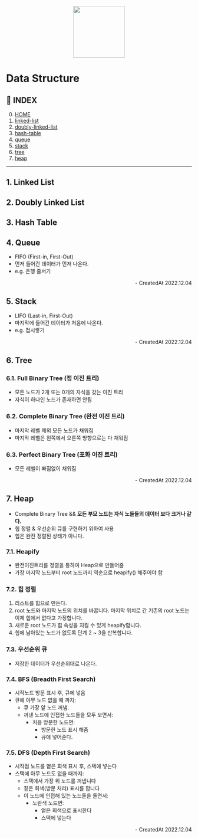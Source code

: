 <div align="center">
<img src="https://user-images.githubusercontent.com/90181028/205484931-a9be2306-5f27-44eb-aba9-56874116901b.png" width="140px" />
</div>



# Data Structure

## 📑 INDEX

0. [HOME](./README.md)
1. [linked-list](#1-linked-list)
2. [doubly-linked-list](#2-doubly-linked-list)
3. [hash-table](#3-hash-table)
4. [queue](#4-queue)
5. [stack](#5-stack)
6. [tree](#6-tree)
7. [heap](#7-heap)

---

## 1. Linked List

## 2. Doubly Linked List

## 3. Hash Table

## 4. Queue

- FIFO (First-in, First-Out)
- 먼저 들어간 데이터가 먼저 나온다.
- e.g. 은행 줄서기

<div align="right">- CreatedAt 2022.12.04</div>

## 5. Stack

- LIFO (Last-in, First-Out)
- 마지막에 들어간 데이터가 처음에 나온다.
- e.g. 접시쌓기

<div align="right">- CreatedAt 2022.12.04</div>

## 6. Tree

### 6.1. Full Binary Tree (정 이진 트리)

- 모든 노드가 2개 또는 0개의 자식을 갖는 이진 트리
- 자식이 하나인 노드가 존재하면 안됨

### 6.2. Complete Binary Tree (완전 이진 트리)

- 마지막 레벨 제외 모든 노드가 채워짐
- 마지막 레벨은 왼쪽에서 오른쪽 방향으로는 다 채워짐

### 6.3. Perfect Binary Tree (포화 이진 트리)

- 모든 레벨이 빠짐없이 채워짐

<div align="right">- CreatedAt 2022.12.04</div>

## 7. Heap

- Complete Binary Tree && **모든 부모 노드는 자식 노들들의 데이터 보다 크거나 같다.**
- 힙 정렬 & 우선순위 큐를 구현하기 위하여 사용
- 힙은 완전 정렬된 상태가 아니다.

### 7.1. Heapify

- 완전이진트리를 정렬을 통하여 Heap으로 만들어줌
- 가장 마지막 노드부터 root 노드까지 역순으로 heapify() 해주어야 함

### 7.2. 힙 정렬

1. 리스트를 힙으로 만든다.
2. root 노드와 마지막 노드의 위치를 바꿉니다. 마지막 위치로 간 기존의 root 노드는 이제 힙에서 없다고 가정합니다.
3. 새로운 root 노드가 힙 속성을 지킬 수 있게 heapify합니다.
4. 힙에 남아있는 노드가 없도록 단계 2 ~ 3을 반복합니다.

### 7.3. 우선순위 큐

- 저장한 데이터가 우선순위대로 나온다.

### 7.4. BFS (Breadth First Search)

- 시작노드 방문 표시 후, 큐에 넣음
- 큐에 아무 노드 없을 때 까지:
  - 큐 가장 앞 노드 꺼냄.
  - 꺼낸 노드에 인접한 노드들을 모두 보면서:
    - 처음 방문한 노드면:
      - 방문한 노드 표시 해줌
      - 큐에 넣어준다.

### 7.5. DFS (Depth First Search)

- 시작점 노드를 옅은 회색 표시 후, 스택에 넣는다
- 스택에 아무 노드도 없을 때까지:
  - 스택에서 가장 위 노드를 꺼냅니다
  - 짙은 회색(방문 처리) 표시를 합니다
  - 이 노드에 인접해 있는 노드들을 돌면서:
    - 노란색 노드면:
      - 옅은 회색으로 표시한다
      - 스택에 넣는다

<div align="right">- CreatedAt 2022.12.04</div>
